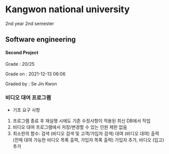 # Kangwon national university

2nd year 2nd semester

## Software engineering
#### Second Project
Grade : 20/25

Grade on : 2021-12-13 06:06

Graded by	: Se Jin Kwon

### 비디오 대여 프로그램


- 기초 요구 사항
1. 프로그램 종료 후 재실행 시에도 기존 수정사항이 적용된 최신 DB에서 작업
2. 비디오 대여 프로그램에서 저장/변경할 수 있는 인원 제한 없음
3. 최소한의 함수:
  검색 (비디오 검색 및 고객/가입자 검색)
  대여 (비디오 대여)
  출력 (전체 대여 가능한 비디오 목록 출력, 가입자 목록 출력)
  가입자 추가, 비디오 (입고) 추가
